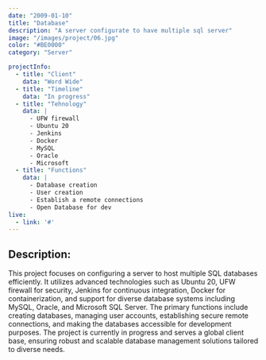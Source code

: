 ```yaml
---
date: "2009-01-10"
title: "Database"
description: "A server configurate to have multiple sql server"
image: "/images/project/06.jpg"
color: "#BE0000"
category: "Server"

projectInfo:
  - title: "Client"
    data: "Word Wide"
  - title: "Timeline"
    data: "In progress"
  - title: "Tehnology"
    data: |
      - UFW firewall
      - Ubuntu 20
      - Jenkins
      - Docker
      - MySQL
      - Oracle
      - Microsoft
  - title: "Functions"
    data: |
      - Database creation
      - User creation
      - Establish a remote connections
      - Open Database for dev
live:
  - link: '#'
---
```


## Description:
This project focuses on configuring a server to host multiple SQL databases efficiently. It utilizes advanced technologies such as Ubuntu 20, UFW firewall for security, Jenkins for continuous integration, Docker for containerization, and support for diverse database systems including MySQL, Oracle, and Microsoft SQL Server. The primary functions include creating databases, managing user accounts, establishing secure remote connections, and making the databases accessible for development purposes. The project is currently in progress and serves a global client base, ensuring robust and scalable database management solutions tailored to diverse needs.


